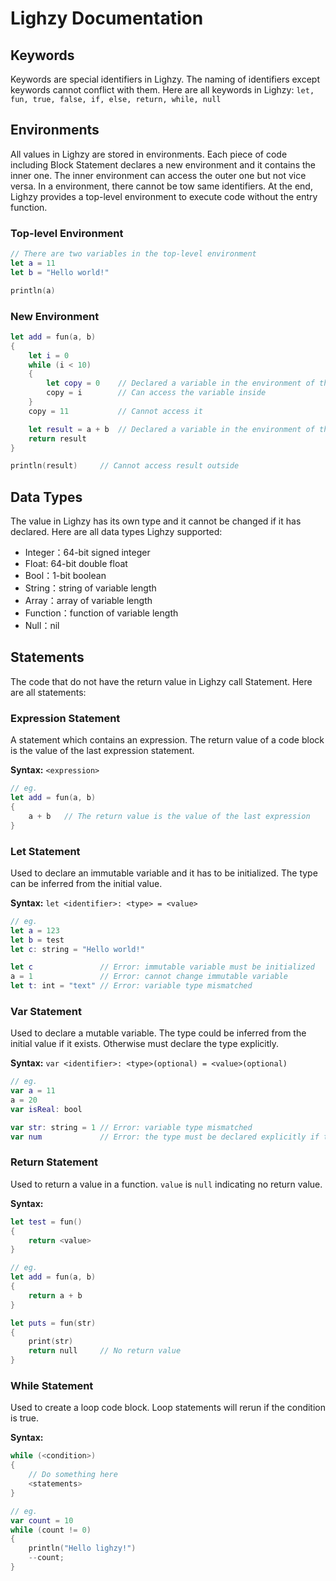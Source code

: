 # Lighzy Documentation

## Keywords

Keywords are special identifiers in Lighzy. The naming of identifiers except keywords cannot conflict with them. Here are all keywords in Lighzy:
`let, fun, true, false, if, else, return, while, null`

## Environments

All values in Lighzy are stored in environments. Each piece of code including Block Statement declares a new environment and it contains the inner one. The inner environment can access the outer one but not vice versa. In a environment, there cannot be tow same identifiers. At the end, Lighzy provides a top-level environment to execute code without the entry function.

### Top-level Environment

```swift
// There are two variables in the top-level environment
let a = 11
let b = "Hello world!"

println(a)
```

### New Environment

```swift
let add = fun(a, b)
{
    let i = 0
    while (i < 10)
    {
        let copy = 0    // Declared a variable in the environment of the while statement
        copy = i        // Can access the variable inside
    }
    copy = 11           // Cannot access it

    let result = a + b  // Declared a variable in the environment of the function
    return result
}

println(result)     // Cannot access result outside
```

## Data Types

The value in Lighzy has its own type and it cannot be changed if it has declared. Here are all data types Lighzy supported:

- Integer：64-bit signed integer
- Float: 64-bit double float
- Bool：1-bit boolean
- String：string of variable length
- Array：array of variable length
- Function：function of variable length
- Null：nil

## Statements

The code that do not have the return value in Lighzy call Statement. Here are all statements:

### Expression Statement

A statement which contains an expression. The return value of a code block is the value of the last expression statement.

**Syntax:** `<expression>`

```swift
// eg.
let add = fun(a, b)
{
    a + b   // The return value is the value of the last expression
}
```

### Let Statement

Used to declare an immutable variable and it has to be initialized. The type can be inferred from the initial value.

**Syntax:** `let <identifier>: <type> = <value>`

```swift
// eg.
let a = 123
let b = test
let c: string = "Hello world!"

let c               // Error: immutable variable must be initialized
a = 1               // Error: cannot change immutable variable
let t: int = "text" // Error: variable type mismatched
```

### Var Statement

Used to declare a mutable variable. The type could be inferred from the initial value if it exists. Otherwise must declare the type explicitly.

**Syntax:** `var <identifier>: <type>(optional) = <value>(optional)`

```swift
// eg.
var a = 11
a = 20
var isReal: bool

var str: string = 1 // Error: variable type mismatched
var num             // Error: the type must be declared explicitly if the initial value do not exists
```

### Return Statement

Used to return a value in a function. `value` is `null` indicating no return value.

**Syntax:**

```swift
let test = fun()
{
    return <value>
}

// eg.
let add = fun(a, b)
{
    return a + b
}

let puts = fun(str)
{
    print(str)
    return null     // No return value
}
```

### While Statement

Used to create a loop code block. Loop statements will rerun if the condition is true.

**Syntax:**

```swift
while (<condition>)
{
    // Do something here
    <statements>
}

// eg.
var count = 10
while (count != 0)
{
    println("Hello lighzy!")
    --count;
}
```
